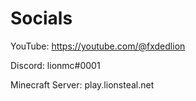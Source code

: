 # Socials

YouTube: https://youtube.com/@fxdedlion

Discord: lionmc#0001

Minecraft Server: play.lionsteal.net
